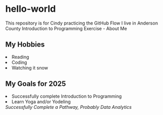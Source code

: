 # hello-world
This repository is for Cindy practicing the GitHub Flow
I live in Anderson County
Introduction to Programming Exercise - About Me
<h2>My Hobbies</h2>
<li>Reading</li>
<li>Coding</li>
<li>Watching it snow</li>
<h2>My Goals for 2025</h2>
<li>Successfully complete Introduction to Programming</li>
<li>Learn Yoga and/or Yodeling</li>
<i>Successfully Complete a Pathway, Probably Data Analytics</i>
